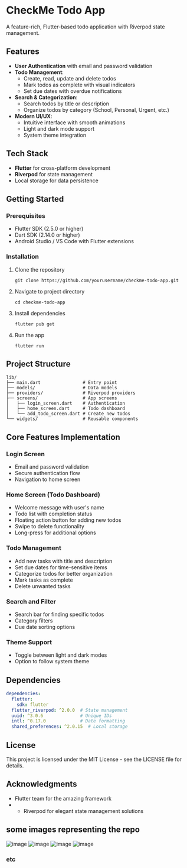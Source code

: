 # CheckMe Todo App

A feature-rich, Flutter-based todo application with Riverpod state management.

## Features

- **User Authentication** with email and password validation
- **Todo Management**:
  - Create, read, update and delete todos
  - Mark todos as complete with visual indicators
  - Set due dates with overdue notifications
- **Search & Categorization**:
  - Search todos by title or description
  - Organize todos by category (School, Personal, Urgent, etc.)
- **Modern UI/UX**:
  - Intuitive interface with smooth animations
  - Light and dark mode support
  - System theme integration

## Tech Stack

- **Flutter** for cross-platform development
- **Riverpod** for state management
- Local storage for data persistence

## Getting Started

### Prerequisites

- Flutter SDK (2.5.0 or higher)
- Dart SDK (2.14.0 or higher)
- Android Studio / VS Code with Flutter extensions

### Installation

1. Clone the repository
   ```
   git clone https://github.com/yourusername/checkme-todo-app.git
   ```

2. Navigate to project directory
   ```
   cd checkme-todo-app
   ```

3. Install dependencies
   ```
   flutter pub get
   ```

4. Run the app
   ```
   flutter run
   ```

## Project Structure

```
lib/
├── main.dart                # Entry point
├── models/                  # Data models
├── providers/               # Riverpod providers
├── screens/                 # App screens
│   ├── login_screen.dart    # Authentication
│   ├── home_screen.dart     # Todo dashboard
│   └── add_todo_screen.dart # Create new todos
└── widgets/                 # Reusable components
```

## Core Features Implementation

### Login Screen
- Email and password validation
- Secure authentication flow
- Navigation to home screen

### Home Screen (Todo Dashboard)
- Welcome message with user's name
- Todo list with completion status
- Floating action button for adding new todos
- Swipe to delete functionality
- Long-press for additional options

### Todo Management
- Add new tasks with title and description
- Set due dates for time-sensitive items
- Categorize todos for better organization
- Mark tasks as complete
- Delete unwanted tasks

### Search and Filter
- Search bar for finding specific todos
- Category filters
- Due date sorting options

### Theme Support
- Toggle between light and dark modes
- Option to follow system theme

## Dependencies

```yaml
dependencies:
  flutter:
    sdk: flutter
  flutter_riverpod: ^2.0.0  # State management
  uuid: ^3.0.6              # Unique IDs
  intl: ^0.17.0             # Date formatting
  shared_preferences: ^2.0.15  # Local storage
```

## License

This project is licensed under the MIT License - see the LICENSE file for details.

## Acknowledgments

- Flutter team for the amazing framework
- - Riverpod for elegant state management solutions

## some images representing the repo
  ![image](https://github.com/user-attachments/assets/e8234403-c60e-4972-838d-ccbbba303e30)
  ![image](https://github.com/user-attachments/assets/0cdde9d0-2744-4497-b717-3c0a810ef836)
  ![image](https://github.com/user-attachments/assets/5a849bf9-880c-4071-a3d7-fe4bc391d3a7)
  ![image](https://github.com/user-attachments/assets/bab24a09-cb50-4377-a2ef-06f359ef9820)

  ### etc




